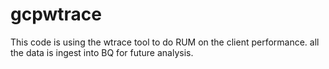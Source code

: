 # gcpwtrace

This code is using the wtrace tool to do RUM on the client performance. all the data is ingest into BQ for future analysis.
